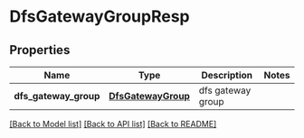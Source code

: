 # DfsGatewayGroupResp

## Properties
Name | Type | Description | Notes
------------ | ------------- | ------------- | -------------
**dfs_gateway_group** | [**DfsGatewayGroup**](DfsGatewayGroup.md) | dfs gateway group | 

[[Back to Model list]](../README.md#documentation-for-models) [[Back to API list]](../README.md#documentation-for-api-endpoints) [[Back to README]](../README.md)


